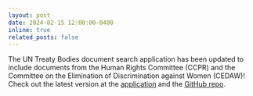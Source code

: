 ```yaml
---
layout: post
date: 2024-02-15 12:00:00-0400
inline: true
related_posts: false
---
```


The UN Treaty Bodies document search application has been updated to include documents from the Human Rights Committee (CCPR) and the Committee on the Elimination of Discrimination against Women (CEDAW)! Check out the latest version at the <a href="https://lszoszk.pythonanywhere.com/">application</a> and the <a href="https://github.com/lszoszk/UN-TreatyBodiesDocSearch">GitHub repo</a>.
